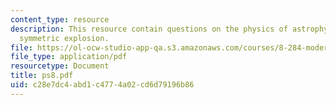 ```yaml
---
content_type: resource
description: This resource contain questions on the physics of astrophysics, cylindrically
  symmetric explosion.
file: https://ol-ocw-studio-app-qa.s3.amazonaws.com/courses/8-284-modern-astrophysics-spring-2006/c28e7dc4abd1c4774a02cd6d79196b86_ps8.pdf
file_type: application/pdf
resourcetype: Document
title: ps8.pdf
uid: c28e7dc4-abd1-c477-4a02-cd6d79196b86
---
```

